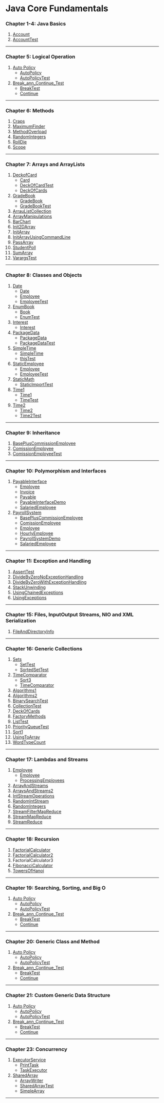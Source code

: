 # Java Core Fundamentals
### Chapter 1-4: Java Basics
1. [Account](https://github.com/henry226/Java-Core-Fundamentals/blob/master/Chapter1-4%20(Java%20Basics)/Account/Account.java)
2. [AccountTest](https://github.com/henry226/Java-Core-Fundamentals/blob/master/Chapter1-4%20(Java%20Basics)/Account/AccountTest.java)

---

### Chapter 5: Logical Operation
1. [Auto Policy](https://github.com/henry226/Java-Core-Fundamentals/tree/master/Chapter5%20(Logical%20Operators)/AutoPolicy)
    * [AutoPolicy](https://github.com/henry226/Java-Core-Fundamentals/blob/master/Chapter5%20(Logical%20Operators)/AutoPolicy/AutoPolicy.java)
    * [AutoPolicyTest](https://github.com/henry226/Java-Core-Fundamentals/blob/master/Chapter5%20(Logical%20Operators)/AutoPolicy/AutoPolicyTest.java)
2. [Break_ann_Continue_Test](https://github.com/henry226/Java-Core-Fundamentals/tree/master/Chapter5%20(Logical%20Operators)/Break_and_Continue_Test)
    * [BreakTest](https://github.com/henry226/Java-Core-Fundamentals/blob/master/Chapter5%20(Logical%20Operators)/Break_and_Continue_Test/BreakTest.java)
    * [Continue](https://github.com/henry226/Java-Core-Fundamentals/blob/master/Chapter5%20(Logical%20Operators)/Break_and_Continue_Test/ContinueTest.java)

---

### Chapter 6: Methods
1. [Craps](https://github.com/henry226/Java/blob/master/Chapter6%20(Methods)/Craps.java)
2. [MaximumFinder](https://github.com/henry226/Java/blob/master/Chapter6%20(Methods)/MaximumFinder.java)
3. [MethodOverload](https://github.com/henry226/Java/blob/master/Chapter6%20(Methods)/MethodOverload.java)
4. [RandomIntegers](https://github.com/henry226/Java/blob/master/Chapter6%20(Methods)/RandomIntegers.java)
5. [RollDie](https://github.com/henry226/Java/blob/master/Chapter6%20(Methods)/RollDie.java)
6. [Scope](https://github.com/henry226/Java/blob/master/Chapter6%20(Methods)/Scope.java)

---

### Chapter 7: Arrays and ArrayLists
1. [DeckofCard](https://github.com/henry226/Java/tree/master/Chapter7%20(Arrays%20and%20ArrayLists)/DeckofCard)
	* [Card](https://github.com/henry226/Java/blob/master/Chapter7%20(Arrays%20and%20ArrayLists)/DeckofCard/Card.java)
	* [DeckOfCardTest](https://github.com/henry226/Java/blob/master/Chapter7%20(Arrays%20and%20ArrayLists)/DeckofCard/DeckOfCardTest.java)
	* [DeckOfCards](https://github.com/henry226/Java/blob/master/Chapter7%20(Arrays%20and%20ArrayLists)/DeckofCard/DeckOfCards.java)
2. [GradeBook](https://github.com/henry226/Java/tree/master/Chapter7%20(Arrays%20and%20ArrayLists)/GradeBook)
	* [GradeBook](https://github.com/henry226/Java/blob/master/Chapter7%20(Arrays%20and%20ArrayLists)/GradeBook/GradeBook.java)
	* [GradeBookTest](https://github.com/henry226/Java/blob/master/Chapter7%20(Arrays%20and%20ArrayLists)/GradeBook/GradeBookTest.java)
3. [ArrauListCollection](https://github.com/henry226/Java/blob/master/Chapter7%20(Arrays%20and%20ArrayLists)/ArrauListCollection.java)
4. [ArrayManipulations](https://github.com/henry226/Java/blob/master/Chapter7%20(Arrays%20and%20ArrayLists)/ArrayManipulations.java)
5. [BarChart](https://github.com/henry226/Java/blob/master/Chapter7%20(Arrays%20and%20ArrayLists)/BarChart.java)
6. [Init2DArray](https://github.com/henry226/Java/blob/master/Chapter7%20(Arrays%20and%20ArrayLists)/Init2DArray.java)
7. [InitArray](https://github.com/henry226/Java/blob/master/Chapter7%20(Arrays%20and%20ArrayLists)/InitArray.java)
8. [InitArrayUsingCommandLine](https://github.com/henry226/Java/blob/master/Chapter7%20(Arrays%20and%20ArrayLists)/InitArrayUsingCommandLine.java)
9. [PassArray](https://github.com/henry226/Java/blob/master/Chapter7%20(Arrays%20and%20ArrayLists)/PassArray.java)
10. [StudentPoll](https://github.com/henry226/Java/blob/master/Chapter7%20(Arrays%20and%20ArrayLists)/StudentPoll.java)
11. [SumArray](https://github.com/henry226/Java/blob/master/Chapter7%20(Arrays%20and%20ArrayLists)/SumArray.java)
12. [VarargsTest](https://github.com/henry226/Java/blob/master/Chapter7%20(Arrays%20and%20ArrayLists)/VarargsTest.java)

---

### Chapter 8: Classes and Objects
1. [Date](https://github.com/henry226/Java/tree/master/Chapter8%20(Classes%20and%20Objects)/Date)
    * [Date](https://github.com/henry226/Java/blob/master/Chapter8%20(Classes%20and%20Objects)/Date/Date.java)
    * [Employee](https://github.com/henry226/Java/blob/master/Chapter8%20(Classes%20and%20Objects)/Date/Employee.java)
    * [EmployeeTest](https://github.com/henry226/Java/blob/master/Chapter8%20(Classes%20and%20Objects)/Date/EmployeeTest.java)
2. [EnumBook](https://github.com/henry226/Java/tree/master/Chapter8%20(Classes%20and%20Objects)/EnumBook)
    * [Book](https://github.com/henry226/Java/blob/master/Chapter8%20(Classes%20and%20Objects)/EnumBook/Book.java)
    * [EnumTest](https://github.com/henry226/Java/blob/master/Chapter8%20(Classes%20and%20Objects)/EnumBook/EnumTest.java)
3. [Interest](https://github.com/henry226/Java/tree/master/Chapter8%20(Classes%20and%20Objects)/Interest)
    * [Interest](https://github.com/henry226/Java/blob/master/Chapter8%20(Classes%20and%20Objects)/Interest/Interest.java)
4. [PackageData](https://github.com/henry226/Java/tree/master/Chapter8%20(Classes%20and%20Objects)/PackageData)
    * [PackageData](https://github.com/henry226/Java/blob/master/Chapter8%20(Classes%20and%20Objects)/PackageData/PackageDataTest.java)
    * [PackageDataTest ](https://github.com/henry226/Java-Core-Fundamentals/blob/master/Chapter5%20(Logical%20Operators)/Break_and_Continue_Test/ContinueTest.java)
5. [SimpleTime](https://github.com/henry226/Java/tree/master/Chapter8%20(Classes%20and%20Objects)/SimpleTime)
    * [SimpleTime](https://github.com/henry226/Java/blob/master/Chapter8%20(Classes%20and%20Objects)/SimpleTime/SimpleTime.java)
    * [thisTest](https://github.com/henry226/Java/blob/master/Chapter8%20(Classes%20and%20Objects)/SimpleTime/thisTest.java)
6. [StaticEmployee](https://github.com/henry226/Java-Core-Fundamentals/tree/master/Chapter5%20(Logical%20Operators)/Break_and_Continue_Test)
    * [Employee](https://github.com/henry226/Java/blob/master/Chapter8%20(Classes%20and%20Objects)/StaticEmployee/Employee.java)
    * [EmployeeTest](https://github.com/henry226/Java/blob/master/Chapter8%20(Classes%20and%20Objects)/StaticEmployee/EmployeeTest.java)
7. [StaticMath](https://github.com/henry226/Java-Core-Fundamentals/tree/master/Chapter5%20(Logical%20Operators)/Break_and_Continue_Test)
    * [StaticImportTest](https://github.com/henry226/Java/blob/master/Chapter8%20(Classes%20and%20Objects)/StaticMath/StaticImportTest.java)
8. [Time1](https://github.com/henry226/Java-Core-Fundamentals/tree/master/Chapter5%20(Logical%20Operators)/Break_and_Continue_Test)
    * [Time1](https://github.com/henry226/Java/blob/master/Chapter8%20(Classes%20and%20Objects)/Time1/Time1.java)
    * [TimeTest](https://github.com/henry226/Java/blob/master/Chapter8%20(Classes%20and%20Objects)/Time1/Time1Test.java)
9. [Time2](https://github.com/henry226/Java-Core-Fundamentals/tree/master/Chapter5%20(Logical%20Operators)/Break_and_Continue_Test)
    * [Time2](https://github.com/henry226/Java/blob/master/Chapter8%20(Classes%20and%20Objects)/Time2/Time2.java)
    * [Time2Test](https://github.com/henry226/Java/blob/master/Chapter8%20(Classes%20and%20Objects)/Time2/Time2Test.java)

---

### Chapter 9: Inheritance
1. [BasePlusCommissionEmployee](https://github.com/henry226/Java/blob/master/Chapter9%20(Inheritance)/BasePlusCommissionEmployee.java)
2. [ComissionEmployee](https://github.com/henry226/Java/blob/master/Chapter9%20(Inheritance)/ComissionEmployee.java)
3. [ComissionEmployeeTest](https://github.com/henry226/Java/blob/master/Chapter9%20(Inheritance)/ComissionEmployeeTest.java)

---

### Chapter 10: Polymorphism and Interfaces
1. [PayableInterface](https://github.com/henry226/Java/tree/master/Chapter10%20(Polymorphism%20and%20Interfaces)/PayableInterface)
    * [Employee](https://github.com/henry226/Java/blob/master/Chapter10%20(Polymorphism%20and%20Interfaces)/PayableInterface/Employee.java)
    * [Invoice](https://github.com/henry226/Java/blob/master/Chapter10%20(Polymorphism%20and%20Interfaces)/PayableInterface/Invoice.java)
	* [Payable](https://github.com/henry226/Java/blob/master/Chapter10%20(Polymorphism%20and%20Interfaces)/PayableInterface/Payable.java)
	* [PayableInterfaceDemo](https://github.com/henry226/Java/blob/master/Chapter10%20(Polymorphism%20and%20Interfaces)/PayableInterface/PayableInterfaceDemo.java)
	* [SalariedEmployee](https://github.com/henry226/Java/blob/master/Chapter10%20(Polymorphism%20and%20Interfaces)/PayableInterface/SalariedEmployee.java)
2. [PayrollSystem](https://github.com/henry226/Java-Core-Fundamentals/tree/master/Chapter5%20(Logical%20Operators)/Break_and_Continue_Test)
    * [BasePlusCommissionEmployee](https://github.com/henry226/Java/blob/master/Chapter10%20(Polymorphism%20and%20Interfaces)/PayrollSystem/BasePlusCommissionEmployee.java)
    * [ComissionEmployee](https://github.com/henry226/Java/blob/master/Chapter10%20(Polymorphism%20and%20Interfaces)/PayrollSystem/ComissionEmployee.java)
	* [Employee](https://github.com/henry226/Java/blob/master/Chapter10%20(Polymorphism%20and%20Interfaces)/PayrollSystem/Employee.java)
	* [HourlyEmployee](https://github.com/henry226/Java/blob/master/Chapter10%20(Polymorphism%20and%20Interfaces)/PayrollSystem/HourlyEmployee.java)
	* [PayrollSystemDemo](https://github.com/henry226/Java/blob/master/Chapter10%20(Polymorphism%20and%20Interfaces)/PayrollSystem/PayrollSystemDemo.java)
	* [SalariedEmployee](https://github.com/henry226/Java/blob/master/Chapter10%20(Polymorphism%20and%20Interfaces)/PayrollSystem/SalariedEmployee.java)

---

### Chapter 11: Exception and Handling
1. [AssertTest](https://github.com/henry226/Java/blob/master/Chapter11%20(Exception%20Handling)/AssertTest.java)
2. [DivideByZeroNoExceptionHandling](https://github.com/henry226/Java/blob/master/Chapter11%20(Exception%20Handling)/DivideByZeroNoExceptionHandling.java)
3. [DivideByZeroWithExceptionHandling](https://github.com/henry226/Java/blob/master/Chapter11%20(Exception%20Handling)/DivideByZeroWithExceptionHandling.java)
4. [StackUnwinding](https://github.com/henry226/Java/blob/master/Chapter11%20(Exception%20Handling)/StackUnwinding.java)
5. [UsingChainedExceptions](https://github.com/henry226/Java/blob/master/Chapter11%20(Exception%20Handling)/UsingChainedExceptions.java)
6. [UsingExceptions](https://github.com/henry226/Java/blob/master/Chapter11%20(Exception%20Handling)/UsingExceptions.java)

---

### Chapter 15: Files, InputOutput Streams, NIO and XML Serialization
1. [FileAndDirectoryInfo](https://github.com/henry226/Java/blob/master/Chapter15%20(Files%20-%20InputOutput%20Streams%20-%20NIO%20and%20XML%20Serialization)/FileAndDirectoryInfo.java)

---

### Chapter 16: Generic Collections
1. [Sets](https://github.com/henry226/Java/tree/master/Chapter16%20(Generic%20Collections)/Sets)
    * [SetTest](https://github.com/henry226/Java/blob/master/Chapter16%20(Generic%20Collections)/Sets/SetTest.java)
    * [SortedSetTest](https://github.com/henry226/Java/blob/master/Chapter16%20(Generic%20Collections)/Sets/SortedSetTest.java)
2. [TimeComparator](https://github.com/henry226/Java/tree/master/Chapter16%20(Generic%20Collections)/TimeComparator)
    * [Sort3](https://github.com/henry226/Java/blob/master/Chapter16%20(Generic%20Collections)/TimeComparator/Sort3.java)
    * [TimeComparator](https://github.com/henry226/Java/blob/master/Chapter16%20(Generic%20Collections)/TimeComparator/TimeComparator.java)
3. [Algorithms1](https://github.com/henry226/Java/blob/master/Chapter16%20(Generic%20Collections)/Algorithms1.java)
4. [Algorithms2](https://github.com/henry226/Java/blob/master/Chapter16%20(Generic%20Collections)/Algorithms2.java)
5. [BinarySearchTest](https://github.com/henry226/Java/blob/master/Chapter16%20(Generic%20Collections)/BinarySearchTest.java)
6. [CollectionTest](https://github.com/henry226/Java/blob/master/Chapter16%20(Generic%20Collections)/CollectionTest.java)
7. [DeckOfCards](https://github.com/henry226/Java/blob/master/Chapter16%20(Generic%20Collections)/DeckOfCards.java)
8. [FactoryMethods](https://github.com/henry226/Java/blob/master/Chapter16%20(Generic%20Collections)/FactoryMethods.java)
9. [ListTest](https://github.com/henry226/Java/blob/master/Chapter16%20(Generic%20Collections)/ListTest.java)
10. [PriorityQueueTest](https://github.com/henry226/Java/blob/master/Chapter16%20(Generic%20Collections)/PriorityQueueTest.java)
11. [Sort1](https://github.com/henry226/Java/blob/master/Chapter16%20(Generic%20Collections)/Sort1.java)
12. [UsingToArray](https://github.com/henry226/Java/blob/master/Chapter16%20(Generic%20Collections)/UsingToArray.java)
13. [WordTypeCount](https://github.com/henry226/Java/blob/master/Chapter16%20(Generic%20Collections)/WordTypeCount.java)

---

### Chapter 17: Lambdas and Streams
1. [Employee](https://github.com/henry226/Java/tree/master/Chapter17%20(Lambdas%20and%20Streams)/Employee)
    * [Employee](https://github.com/henry226/Java/blob/master/Chapter17%20(Lambdas%20and%20Streams)/Employee/Employee.java)
    * [ProcessingEmployees](https://github.com/henry226/Java/blob/master/Chapter17%20(Lambdas%20and%20Streams)/Employee/ProcessingEmployees.java)
2. [ArrayAndStreams](https://github.com/henry226/Java/blob/master/Chapter17%20(Lambdas%20and%20Streams)/ArrayAndStreams.java)
3. [ArraysAndStreams2](https://github.com/henry226/Java/blob/master/Chapter17%20(Lambdas%20and%20Streams)/ArraysAndStreams2.java)
4. [IntStreamOperations](https://github.com/henry226/Java/blob/master/Chapter17%20(Lambdas%20and%20Streams)/IntStreamOperations.java)
5. [RandomIntStream](https://github.com/henry226/Java/blob/master/Chapter17%20(Lambdas%20and%20Streams)/RandomIntStream.java)
6. [RandomIntegers](https://github.com/henry226/Java/blob/master/Chapter17%20(Lambdas%20and%20Streams)/RandomIntegers.java)
7. [StreamFilterMapReduce](https://github.com/henry226/Java/blob/master/Chapter17%20(Lambdas%20and%20Streams)/StreamFilterMapReduce.java)
8. [StreamMapReduce](https://github.com/henry226/Java/blob/master/Chapter17%20(Lambdas%20and%20Streams)/StreamMapReduce.java)
9. [StreamReduce](https://github.com/henry226/Java/blob/master/Chapter17%20(Lambdas%20and%20Streams)/StreamReduce.java)

---

### Chapter 18: Recursion
1. [FactorialCalculator](https://github.com/henry226/Java/blob/master/Chapter18%20(Recursion)/FactorialCalculator.java)
2. [FactorialCalculator2](https://github.com/henry226/Java/blob/master/Chapter18%20(Recursion)/FactorialCalculator2.java)
3. FactorialCalculator3
4. [FibonacciCalculator](https://github.com/henry226/Java/blob/master/Chapter18%20(Recursion)/FibonacciCalculator.java)
5. [TowersOfHanoi](https://github.com/henry226/Java/blob/master/Chapter18%20(Recursion)/TowersOfHanoi.java)

---

### Chapter 19: Searching, Sorting, and Big O
1. [Auto Policy](https://github.com/henry226/Java-Core-Fundamentals/tree/master/Chapter5%20(Logical%20Operators)/AutoPolicy)
    * [AutoPolicy](https://github.com/henry226/Java-Core-Fundamentals/blob/master/Chapter5%20(Logical%20Operators)/AutoPolicy/AutoPolicy.java)
    * [AutoPolicyTest](https://github.com/henry226/Java-Core-Fundamentals/blob/master/Chapter5%20(Logical%20Operators)/AutoPolicy/AutoPolicyTest.java)
2. [Break_ann_Continue_Test](https://github.com/henry226/Java-Core-Fundamentals/tree/master/Chapter5%20(Logical%20Operators)/Break_and_Continue_Test)
    * [BreakTest](https://github.com/henry226/Java-Core-Fundamentals/blob/master/Chapter5%20(Logical%20Operators)/Break_and_Continue_Test/BreakTest.java)
    * [Continue](https://github.com/henry226/Java-Core-Fundamentals/blob/master/Chapter5%20(Logical%20Operators)/Break_and_Continue_Test/ContinueTest.java)

---

### Chapter 20: Generic Class and Method
1. [Auto Policy](https://github.com/henry226/Java-Core-Fundamentals/tree/master/Chapter5%20(Logical%20Operators)/AutoPolicy)
    * [AutoPolicy](https://github.com/henry226/Java-Core-Fundamentals/blob/master/Chapter5%20(Logical%20Operators)/AutoPolicy/AutoPolicy.java)
    * [AutoPolicyTest](https://github.com/henry226/Java-Core-Fundamentals/blob/master/Chapter5%20(Logical%20Operators)/AutoPolicy/AutoPolicyTest.java)
2. [Break_ann_Continue_Test](https://github.com/henry226/Java-Core-Fundamentals/tree/master/Chapter5%20(Logical%20Operators)/Break_and_Continue_Test)
    * [BreakTest](https://github.com/henry226/Java-Core-Fundamentals/blob/master/Chapter5%20(Logical%20Operators)/Break_and_Continue_Test/BreakTest.java)
    * [Continue](https://github.com/henry226/Java-Core-Fundamentals/blob/master/Chapter5%20(Logical%20Operators)/Break_and_Continue_Test/ContinueTest.java)

---

### Chapter 21: Custom Generic Data Structure
1. [Auto Policy](https://github.com/henry226/Java-Core-Fundamentals/tree/master/Chapter5%20(Logical%20Operators)/AutoPolicy)
    * [AutoPolicy](https://github.com/henry226/Java-Core-Fundamentals/blob/master/Chapter5%20(Logical%20Operators)/AutoPolicy/AutoPolicy.java)
    * [AutoPolicyTest](https://github.com/henry226/Java-Core-Fundamentals/blob/master/Chapter5%20(Logical%20Operators)/AutoPolicy/AutoPolicyTest.java)
2. [Break_ann_Continue_Test](https://github.com/henry226/Java-Core-Fundamentals/tree/master/Chapter5%20(Logical%20Operators)/Break_and_Continue_Test)
    * [BreakTest](https://github.com/henry226/Java-Core-Fundamentals/blob/master/Chapter5%20(Logical%20Operators)/Break_and_Continue_Test/BreakTest.java)
    * [Continue](https://github.com/henry226/Java-Core-Fundamentals/blob/master/Chapter5%20(Logical%20Operators)/Break_and_Continue_Test/ContinueTest.java)

---

### Chapter 23: Concurrency
1. [ExecutorService](https://github.com/henry226/Java/tree/master/Chapter23%20(Concurrency)/ExecutorService)
    * [PrintTask](https://github.com/henry226/Java/blob/master/Chapter23%20(Concurrency)/ExecutorService/PrintTask.java)
    * [TaskExecutor](https://github.com/henry226/Java/blob/master/Chapter23%20(Concurrency)/ExecutorService/TaskExecutor.java)
2. [SharedArray](https://github.com/henry226/Java/tree/master/Chapter23%20(Concurrency)/SharedArray)
    * [ArrayWriter](https://github.com/henry226/Java/blob/master/Chapter23%20(Concurrency)/SharedArray/ArrayWriter.java)
    * [SharedArrayTest](https://github.com/henry226/Java/blob/master/Chapter23%20(Concurrency)/SharedArray/SharedArrayTest.java)
    * [SimpleArray](https://github.com/henry226/Java/blob/master/Chapter23%20(Concurrency)/SharedArray/SimpleArray.java)

---